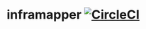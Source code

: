 # inframapper [![CircleCI](https://circleci.com/gh/ThomasObenaus/inframapper.svg?style=svg)](https://circleci.com/gh/ThomasObenaus/inframapper)